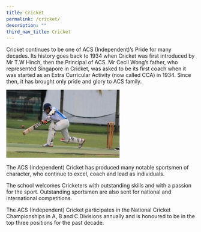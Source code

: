 ```yaml
---
title: Cricket
permalink: /cricket/
description: ""
third_nav_title: Cricket
---
```

Cricket continues to be one of ACS (Independent)’s Pride for many decades. Its history goes back to 1934 when Cricket was first introduced by Mr T.W Hinch, then the Principal of ACS. Mr Cecil Wong’s father, who represented Singapore in Cricket, was asked to be its first coach when it was started as an Extra Curricular Activity (now called CCA) in 1934. Since then, it has brought only pride and glory to ACS family.

<img src="/images/IMG_67142-300x179-300x179.jpg" style="width:60%">
		 
The ACS (Independent) Cricket has produced many notable sportsmen of character, who continue to excel, coach and lead as individuals.

The school welcomes Cricketers with outstanding skills and with a passion for the sport. Outstanding sportsmen are also sent for national and international competitions.

The ACS (Independent) Cricket participates in the National Cricket Championships in A, B and C Divisions annually and is honoured to be in the top three positions for the past decade.